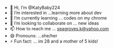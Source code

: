 - 👋 Hi, I’m @KatyBaby224
- 👀 I’m interested in ...learning more about dev
- 🌱 I’m currently learning ... codes on my chrome 
- 💞️ I’m looking to collaborate on ... new ideas 
- 📫 How to reach me ... seagroves.k@yahoo.com
- 😄 Pronouns: ...she/her
- ⚡ Fun fact: ... im 28 and a mother of 5 kids!

<!---
KatyBaby224/KatyBaby224 is a ✨ special ✨ repository because its `README.md` (this file) appears on your GitHub profile.
You can click the Preview link to take a look at your changes.
--->
